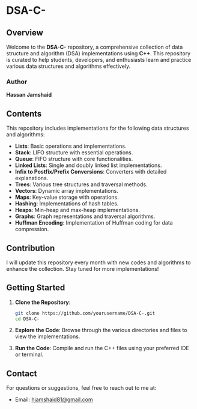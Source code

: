 # DSA-C-

## Overview
Welcome to the **DSA-C-** repository, a comprehensive collection of data structure and algorithm (DSA) implementations using **C++**. This repository is curated to help students, developers, and enthusiasts learn and practice various data structures and algorithms effectively.

### Author
**Hassan Jamshaid**

## Contents
This repository includes implementations for the following data structures and algorithms:

- **Lists**: Basic operations and implementations.
- **Stack**: LIFO structure with essential operations.
- **Queue**: FIFO structure with core functionalities.
- **Linked Lists**: Single and doubly linked list implementations.
- **Infix to Postfix/Prefix Conversions**: Converters with detailed explanations.
- **Trees**: Various tree structures and traversal methods.
- **Vectors**: Dynamic array implementations.
- **Maps**: Key-value storage with operations.
- **Hashing**: Implementations of hash tables.
- **Heaps**: Min-heap and max-heap implementations.
- **Graphs**: Graph representations and traversal algorithms.
- **Huffman Encoding**: Implementation of Huffman coding for data compression.

## Contribution
I will update this repository every month with new codes and algorithms to enhance the collection. Stay tuned for more implementations!

## Getting Started
1. **Clone the Repository**:
    ```bash
    git clone https://github.com/yourusername/DSA-C-.git
    cd DSA-C-
    ```

2. **Explore the Code**: Browse through the various directories and files to view the implementations.

3. **Run the Code**: Compile and run the C++ files using your preferred IDE or terminal.

## Contact
For questions or suggestions, feel free to reach out to me at:
- Email: hjamshaid81@gmail.com
